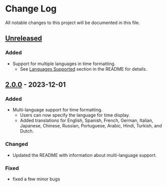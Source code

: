 # Change Log

All notable changes to this project will be documented in this file.

## [Unreleased]

### Added

- Support for multiple languages in time formatting.
  - See [Languages Supported](#languages-supported) section in the README for details.

## [2.0.0] - 2023-12-01

### Added

- Multi-language support for time formatting.
  - Users can now specify the language for time display.
  - Added translations for English, Spanish, French, German, Italian, Japanese, Chinese, Russian, Portuguese, Arabic, Hindi, Turkish, and Dutch.

### Changed

- Updated the README with information about multi-language support.

### Fixed

- fixed a few minor bugs

[Unreleased]: https://github.com/DevFidelis/time-ago-module/compare/v2.0.0...HEAD
[2.0.0]: https://github.com/DevFidelis/time-ago-module/releases/tag/v2.0.0
